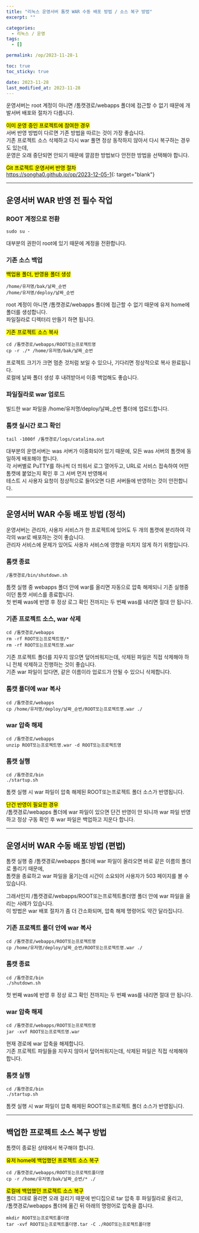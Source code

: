 ```yaml
---
title: "리눅스 운영서버 톰캣 WAR 수동 배포 방법 / 소스 복구 방법"
excerpt: ""

categories:
  - 리눅스 / 운영
tags:
  - []

permalink: /op/2023-11-28-1

toc: true
toc_sticky: true

date: 2023-11-28
last_modified_at: 2023-11-28
---
```


운영서버는 root 계정이 아니면 /톰캣경로/webapps 폴더에 접근할 수 없기 때문에 개발서버 배포와 절차가 다릅니다.

<mark>이미 운영 중인 프로젝트에 참여한 경우</mark>  
서버 반영 방법이 다르면 기존 방법을 따르는 것이 가장 좋습니다.  
기존 프로젝트 소스 삭제하고 다시 war 풀면 정상 동작하지 않아서 다시 복구하는 경우도 있는데,  
운영은 오래 중단되면 안되기 때문에 깔끔한 방법보다 안전한 방법을 선택해야 합니다.

<mark>Git 프로젝트 운영서버 반영 절차</mark>  
<https://songha0.github.io/op/2023-12-05-1>{: target="blank"}

---

## 운영서버 WAR 반영 전 필수 작업

### ROOT 계정으로 전환
```
sudo su -
```
대부분의 권한이 root에 있기 때문에 계정을 전환합니다.

### 기존 소스 백업
<mark>백업용 폴더, 반영용 폴더 생성</mark>
```
/home/유저명/bak/날짜_순번
/home/유저명/deploy/날짜_순번
```
root 계정이 아니면 /톰캣경로/webapps 폴더에 접근할 수 없기 때문에 유저 home에 폴더를 생성합니다.  
파일질라로 디렉터리 만들기 하면 됩니다.

<mark>기존 프로젝트 소스 복사</mark>
```
cd /톰캣경로/webapps/ROOT또는프로젝트명
cp -r ./* /home/유저명/bak/날짜_순번
```
프로젝트 크기가 크면 멈춘 것처럼 보일 수 있으나, 기다리면 정상적으로 복사 완료됩니다.  
로컬에 날짜 폴더 생성 후 내려받아서 이중 백업해도 좋습니다.

### 파일질라로 war 업로드
빌드한 war 파일을 /home/유저명/deploy/날짜_순번 폴더에 업로드합니다.

### 톰캣 실시간 로그 확인
```
tail -1000f /톰캣경로/logs/catalina.out
```
대부분의 운영서버는 was 서버가 이중화되어 있기 때문에, 모든 was 서버의 톰캣에 동일하게 배포해야 합니다.  
각 서버별로 PuTTY를 하나씩 더 띄워서 로그 열어두고, URL로 서비스 접속하여 어떤 톰캣에 붙었는지 확인 후 그 서버 먼저 반영해서  
테스트 시 사용자 요청이 정상적으로 들어오면 다른 서버들에 반영하는 것이 안전합니다.

---

## 운영서버 WAR 수동 배포 방법 (정석)

운영서버는 관리자, 사용자 서비스가 한 프로젝트에 있어도 두 개의 톰캣에 분리하여 각각의 war로 배포하는 것이 좋습니다.  
관리자 서비스에 문제가 있어도 사용자 서비스에 영향을 미치지 않게 하기 위함입니다.

### 톰캣 종료
```
/톰캣경로/bin/shutdown.sh
```
톰캣 실행 중 webapps 폴더 안에 war를 올리면 자동으로 압축 해제되니 기존 실행중이던 톰캣 서비스를 종료합니다.  
첫 번째 was에 반영 후 정상 로그 확인 전까지는 두 번째 was를 내리면 절대 안 됩니다.

### 기존 프로젝트 소스, war 삭제
```
cd /톰캣경로/webapps
rm -rf ROOT또는프로젝트명/*
rm -rf ROOT또는프로젝트명.war
```
기존 프로젝트 폴더를 지우지 않으면 덮어씌워지는데, 삭제된 파일은 직접 삭제해야 하니 전체 삭제하고 진행하는 것이 좋습니다.  
기존 war 파일이 있다면, 같은 이름이라 업로드가 안될 수 있으니 삭제합니다.

### 톰캣 폴더에 war 복사
```
cd /톰캣경로/webapps
cp /home/유저명/deploy/날짜_순번/ROOT또는프로젝트명.war ./
```

### war 압축 해제
```
cd /톰캣경로/webapps
unzip ROOT또는프로젝트명.war -d ROOT또는프로젝트명
```

### 톰캣 실행
```
cd /톰캣경로/bin
./startup.sh
```
톰캣 실행 시 war 파일이 압축 해제된 ROOT또는프로젝트 폴더 소스가 반영됩니다.

<mark>단건 반영이 필요한 경우</mark>  
/톰캣경로/webapps 폴더에 war 파일이 있으면 단건 반영이 안 되니까 war 파일 반영하고 정상 구동 확인 후 war 파일은 백업하고 지운다 합니다.

---

## 운영서버 WAR 수동 배포 방법 (편법)

톰캣 실행 중 /톰캣경로/webapps 폴더에 war 파일이 올라오면 바로 같은 이름의 폴더로 풀리기 때문에,  
톰캣을 종료하고 war 파일을 옮기는데 시간이 소요되어 사용자가 503 페이지를 볼 수 있습니다.

그래서인지 /톰캣경로/webapps/ROOT또는프로젝트폴더명 폴더 안에 war 파일을 올리는 사례가 있습니다.  
이 방법은 war 배포 절차가 좀 더 간소화되며, 압축 해제 명령어도 약간 달라집니다.

### 기존 프로젝트 폴더 안에 war 복사
```
cd /톰캣경로/webapps/ROOT또는프로젝트명
cp /home/유저명/deploy/날짜_순번/ROOT또는프로젝트명.war ./
```

### 톰캣 종료
```
cd /톰캣경로/bin
./shutdown.sh
``` 
첫 번째 was에 반영 후 정상 로그 확인 전까지는 두 번째 was를 내리면 절대 안 됩니다.

### war 압축 해제
```
cd /톰캣경로/webapps/ROOT또는프로젝트명
jar -xvf ROOT또는프로젝트명.war
```
현재 경로에 war 압축을 해제합니다.  
기존 프로젝트 파일들을 지우지 않아서 덮어씌워지는데, 삭제된 파일은 직접 삭제해야 합니다.

### 톰캣 실행
```
cd /톰캣경로/bin
./startup.sh
```
톰캣 실행 시 war 파일이 압축 해제된 ROOT또는프로젝트 폴더 소스가 반영됩니다.

---

## 백업한 프로젝트 소스 복구 방법

톰캣이 종료된 상태에서 복구해야 합니다.

<mark>유저 home에 백업했던 프로젝트 소스 복구</mark>
```
cd /톰캣경로/webapps/ROOT또는프로젝트폴더명
cp -r /home/유저명/bak/날짜_순번/* ./
```

<mark>로컬에 백업했던 프로젝트 소스 복구</mark>  
폴더 그대로 올리면 오래 걸리기 때문에 반디집으로 tar 압축 후 파일질라로 올리고,  
/톰캣경로/webapps 폴더에 옮긴 뒤 아래의 명령어로 압축을 풉니다.
```
mkdir ROOT또는프로젝트폴더명
tar -xvf ROOT또는프로젝트폴더명.tar -C ./ROOT또는프로젝트폴더명
```
